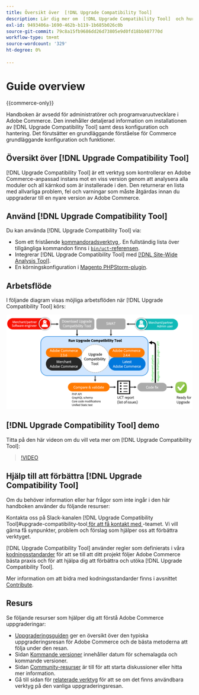 ```yaml
---
title: Översikt över  [!DNL Upgrade Compatibility Tool]
description: Lär dig mer om  [!DNL Upgrade Compatibility Tool]  och hur det kan hjälpa dig med ditt Adobe Commerce-projekt.
exl-id: 9493406a-1690-462b-b119-1b685b026c0b
source-git-commit: 79c8a15fb9686dd26d73805e9d0fd18bb987770d
workflow-type: tm+mt
source-wordcount: '329'
ht-degree: 0%

---
```


# Guide overview

{{commerce-only}}

Handboken är avsedd för administratörer och programvaruutvecklare i Adobe Commerce. Den innehåller detaljerad information om installationen av [!DNL Upgrade Compatibility Tool] samt dess konfiguration och hantering. Det förutsätter en grundläggande förståelse för Commerce grundläggande konfiguration och funktioner.

## Översikt över [!DNL Upgrade Compatibility Tool]

[!DNL Upgrade Compatibility Tool] är ett verktyg som kontrollerar en Adobe Commerce-anpassad instans mot en viss version genom att analysera alla moduler och all kärnkod som är installerade i den. Den returnerar en lista med allvarliga problem, fel och varningar som måste åtgärdas innan du uppgraderar till en nyare version av Adobe Commerce.

## Använd [!DNL Upgrade Compatibility Tool]

Du kan använda [!DNL Upgrade Compatibility Tool] via:

- Som ett fristående [kommandoradsverktyg ](../upgrade-compatibility-tool/run.md). En fullständig lista över tillgängliga kommandon finns i [`bin/uct`-referensen](../../tools/reference/uct.md).
- Integrerar [!DNL Upgrade Compatibility Tool] med [[!DNL Site-Wide Analysis Tool]](../upgrade-compatibility-tool/integrate-analysis-tool.md).
- En körningskonfiguration i [Magento PHPStorm-plugin](../upgrade-compatibility-tool/run-configuration-phpstorm-plugin.md).

## Arbetsflöde

I följande diagram visas möjliga arbetsflöden när [!DNL Upgrade Compatibility Tool] körs:

![[!DNL Upgrade Compatibility Tool] Diagram ](../../assets/upgrade-guide/uct-diagram-v5.png)

## [!DNL Upgrade Compatibility Tool] demo

Titta på den här videon om du vill veta mer om [!DNL Upgrade Compatibility Tool]:

>[!VIDEO](https://video.tv.adobe.com/v/341245?quality=12)

## Hjälp till att förbättra [!DNL Upgrade Compatibility Tool]

Om du behöver information eller har frågor som inte ingår i den här handboken använder du följande resurser:

Kontakta oss på Slack-kanalen [!DNL Upgrade Compatibility Tool]#upgrade-compatibility-tool[ för att få kontakt med ](https://magentocommeng.slack.com/archives/C019Y143U9F)-teamet. Vi vill gärna få synpunkter, problem och förslag som hjälper oss att förbättra verktyget.

[!DNL Upgrade Compatibility Tool] använder regler som definierats i våra [kodningsstandarder](https://developer.adobe.com/commerce/php/coding-standards/) för att se till att ditt projekt följer Adobe Commerce bästa praxis och för att hjälpa dig att förbättra och utöka [!DNL Upgrade Compatibility Tool].

Mer information om att bidra med kodningsstandarder finns i avsnittet [Contribute](https://developer.adobe.com/commerce/php/coding-standards/contributing/).

## Resurs

Se följande resurser som hjälper dig att förstå Adobe Commerce uppgraderingar:

- [Uppgraderingsguiden](../overview.md) ger en översikt över den typiska uppgraderingsresan för Adobe Commerce och de bästa metoderna att följa under den resan.
- Sidan [Kommande versioner](https://experienceleague.adobe.com/sv/docs/commerce-operations/release/planning/schedule) innehåller datum för schemalagda och kommande versioner.
- Sidan [Community-resurser](https://developer.adobe.com/commerce/contributor/community/) är till för att starta diskussioner eller hitta mer information.
- Gå till sidan för [relaterade verktyg](../upgrade-compatibility-tool/related-tools.md) för att se om det finns användbara verktyg på den vanliga uppgraderingsresan.
